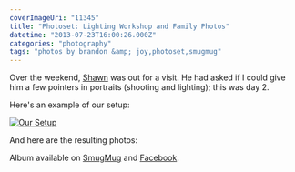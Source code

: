 ```yaml
---
coverImageUri: "11345"
title: "Photoset: Lighting Workshop and Family Photos"
datetime: "2013-07-23T16:00:26.000Z"
categories: "photography"
tags: "photos by brandon &amp; joy,photoset,smugmug"
---
```


Over the weekend, [Shawn](http://www.obishawn.com/ "Obishawn") was out for a visit. He had asked if I could give him a few pointers in portraits (shooting and lighting); this was day 2.

Here's an example of our setup:

[![Our Setup](http://assets.brandonmartinez.com/brandonmartinez/2013/07/994243_10151715510997381_905724293_n.jpg)](http://assets.brandonmartinez.com/brandonmartinez/2013/07/994243_10151715510997381_905724293_n.jpg)

And here are the resulting photos:

Album available on [SmugMug](http://bmtn.us/15EWYT8 "20130721 - Lighting Workshop and Family Photos | SmugMug") and [Facebook](http://bmtn.us/15EX7FW "20130721 - Lighting Workshop and Family Photos | Facebook").
